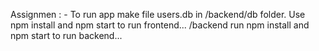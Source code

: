 Assignmen : -
To run app make file users.db in /backend/db folder.
Use npm install and npm start to run frontend...
/backend run npm install and npm start to run backend...
